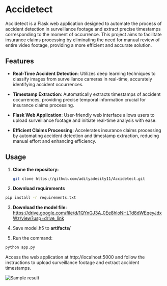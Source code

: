 # Accidetect

Accidetect is a Flask web application designed to automate the process of accident detection in surveillance footage and extract precise timestamps corresponding to the moment of occurrence. This project aims to facilitate insurance claims processing by eliminating the need for manual review of entire video footage, providing a more efficient and accurate solution.

## Features

- **Real-Time Accident Detection**: Utilizes deep learning techniques to classify images from surveillance cameras in real-time, accurately identifying accident occurrences.

- **Timestamp Extraction**: Automatically extracts timestamps of accident occurrences, providing precise temporal information crucial for insurance claims processing.

- **Flask Web Application**: User-friendly web interface allows users to upload surveillance footage and initiate real-time analysis with ease.

- **Efficient Claims Processing**: Accelerates insurance claims processing by automating accident detection and timestamp extraction, reducing manual effort and enhancing efficiency.

## Usage

1. **Clone the repository:**

   ```bash
   git clone https://github.com/adityadesity11/Accidetect.git
   ```

2. **Download requirements**
```bash
pip install -r requirements.txt
```
3. **Download the model file:** https://drive.google.com/file/d/1QYnGJ3A_0Ee8hloNHLTd8dWEqeyJdxWz/view?usp=drive_link 

4. Save model.h5 to **artifacts/**

5. Run the command:
```bash
python app.py
```
Access the web application at http://localhost:5000 and follow the instructions to upload surveillance footage and extract accident timestamps.







![Sample result](static/images/sample_output.jpg)